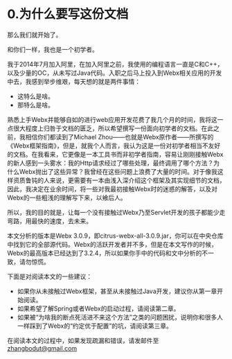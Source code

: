 # 0.为什么要写这份文档
那么我们就开始了。

和你们一样，我也是一个初学者。

我于2014年7月加入阿里，在加入阿里之前，我使用的编程语言一直是C和C++，以及少量的OC，从未写过Java代码。入职之后马上投入到Webx相关应用的开发中去，我感到举步维艰，每天想的就是两件事情：

+ 这特么是啥。
+ 那特么是啥。

熟悉上手Webx并能够自如的进行web应用开发花费了我几个月的时间，我将这一点很大程度上归咎于文档的匮乏，所以希望撰写一份面向初学者的文档。在此之前，我相信你们都读到了Michael Zhou——也就是Webx原作者——所撰写的《Webx框架指南》，但是，就我个人而言，我认为这是一份对初学者相当不友好的文档。在我看来，它更像是一本工具书而非初学者指南，容易让刚刚接触Webx的新人感到一头雾水：我的Http请求经过了哪些处理，最终调用了哪个方法？为什么Webx抛出了这些异常？我曾经在这些问题上浪费了大量的时间。对于像我这样资质鲁钝的人来说，更需要有一本由浅入深介绍这个框架及其实现细节的文档，因此，我决定在业余时间，将一些对我最初接触Webx时的迷惑的解答，以及对Webx的一些粗浅的理解写下来，以飨后人。

所以，我的目的就是，让每一个没有接触过Webx乃至Servlet开发的孩子都能少走弯路，用最快的速度，去未来。

本文分析的版本是Webx 3.0.9，即citrus-webx-all-3.0.9.jar，你可以在中央仓库中找到它的全部源代码。Webx的活跃开发者并不多，但是在本文写作的时候，Webx的最高版本已经达到了3.2.4，所以如果你手中的代码和文中分析的不一致，请勿惊慌。

下面是对阅读本文的一些建议：

+ 如果你从未接触过Webx框架，甚至从未接触过Java开发，建议你从第一章开始阅读。
+ 如果希望了解Spring或者Webx的启动过程，请阅读第二章。
+ 如果被“为啥我的断点死活进不来这个方法”之类的问题困扰，说明你和很多人一样踩到了Webx的“约定优于配置”的坑，请阅读第三章。

在阅读本文的过程中，如果发现疏漏和错误，请发邮件至<zhangbodut@gmail.com>